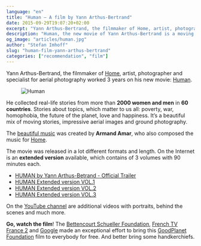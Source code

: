 ```yaml
---
language: "en"
title: "Human – A film by Yann Arthus-Bertrand"
date: 2015-09-29T19:07:20+02:00
excerpt: "Yann Arthus-Bertrand, the filmmaker of Home, artist, photographer and specialist for aerial photography worked 3 years on his new movie: Human. He collected real-life stories from more than 2000 women and men in 60 countries."
description: "Human, the new movie of Yann Arthus-Bertrand is a moving film made out of real-life stories from more than 2000 women and men in 60 countries mixed with stunning aerial photography and ground photography."
og_image: "articles/human.jpg"
author: "Stefan Imhoff"
slug: "human-film-yann-arthus-bertrand"
categories: ["recommendation", "film"]
---
```


Yann Arthus-Bertrand, the filmmaker of [Home](https://www.youtube.com/watch?v=jqxENMKaeCU), artist, photographer and specialist for aerial photography worked 3 years on his new movie: [Human](http://www.human-themovie.org/).

<figure class="image-figure">
  <img src="/assets/images/articles/human.jpg" alt="Human">
</figure>

He collected real-life stories from more than **2000 women and men** in **60 countries**. Stories about topics, which matter to us all: poverty, war, homophobia, the future of the planet, love and happiness. It’s a beautiful mix of moving stories, impressive aerial images and ground photography.

The [beautiful music](https://open.spotify.com/album/3c3Rjr62DwuQdyUW2P3aZm) was created by **Armand Amar**, who also composed the music for [Home](https://open.spotify.com/album/6xqTKyFLFSdGTzhK75wSRQ).

The movie was released in a lot different formats and length. On the Internet is an **extended version** available, which contains of 3 volumes with 90 minutes each.

- [HUMAN by Yann Arthus-Betrand - Official Trailer](https://www.youtube.com/watch?v=0-Retnj3TsA)
- [HUMAN Extended version VOL.1](https://www.youtube.com/watch?v=vdb4XGVTHkE)
- [HUMAN Extended version VOL.2](https://www.youtube.com/watch?v=ShttAt5xtto)
- [HUMAN Extended version VOL.3](https://www.youtube.com/watch?v=w0653vsLSqE)

On the [YouTube channel](https://www.youtube.com/channel/UCJy4nUo1D4R3hlcP8XCLX9Q) are additional videos with portraits, behind the scenes and much more.

**Go, watch the film**! The [Bettencourt Schueller Foundation](https://www.fondationbs.org), [French TV France 2](https://www.france.tv/france-2) and [Google](http://www.google.com/) made an exceptional effort to bring this [GoodPlanet Foundation](https://www.goodplanet.org/) film to everybody for free. And better bring some handkerchiefs.
